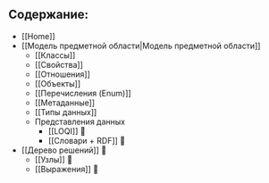 ## Содержание:

- [[Home]]
- [[Модель предметной области|Модель предметной области]]
	- [[Классы]]
	- [[Свойства]]
	- [[Отношения]]
	- [[Объекты]]
	- [[Перечисления (Enum)]]
	- [[Метаданные]]
	- [[Типы данных]]
	- Представления данных
		- [[LOQI]] 🚧
		- [[Словари + RDF]] 🚧
- [[Дерево решений]] 🚧
	- [[Узлы]] 🚧
	- [[Выражения]] 🚧